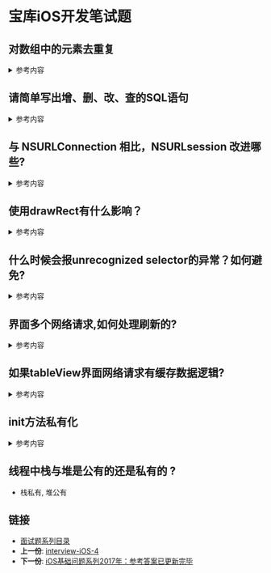 # 宝库iOS开发笔试题


## 对数组中的元素去重复 
<details>
<summary> 参考内容 </summary>

- 参考如下代码

	```objc
	NSArray *array = @[@"12-11", @"12-11", @"12-11", @"12-12", @"12-13", @"12-14"];
	
	1.开辟新的内存空间，然后判断是否存在，若不存在则添加到数组中，得到最终结果的顺序不发生变化。效率分析：时间复杂度为O ( n2 )：
	
	NSMutableArray *resultArray = [[NSMutableArray alloc] initWithCapacity:array.count];
	// 外层一个循环
	for (NSString *item in array) {
	   // 调用-containsObject:本质也是要循环去判断，因此本质上是双层遍历
	   // 时间复杂度为O ( n^2 )而不是O (n)
	    if (![resultArray containsObject:item]) {
	      [resultArray addObject:item];
	    }
	}
	NSLog(@"resultArray: %@", resultArray);
	 
	2.利用NSDictionary去重，字典在设置key-value时，若已存在则更新值，若不存在则插入值，然后获取allValues。若不要求有序，则可以采用此种方法。若要求有序，还得进行排序。效率分析：只需要一个循环就可以完成放入字典，若不要求有序，时间复杂度为O(n)。若要求排序，则效率与排序算法有关：
	 NSMutableDictionary *resultDict = [[NSMutableDictionary alloc] initWithCapacity:array.count];
	for (NSString *item in array) {
	    [resultDict setObject:item forKey:item];
	}
	NSArray *resultArray = resultDict.allValues;
	NSLog(@"%@", resultArray);
	
	如果需要按照原来的升序排序，可以这样：
	resultArray = [resultArray sortedArrayUsingComparator:^NSComparisonResult(id  _Nonnull obj1, id  _Nonnull obj2) {
	  NSString *item1 = obj1;
	  NSString *item2 = obj2;
	  return [item1 compare:item2 options:NSLiteralSearch];
	}];
	NSLog(@"%@", resultArray);
	 
	3.利用集合NSSet的特性(确定性、无序性、互异性)，放入集合就自动去重了。但是它与字典拥有同样的无序性，所得结果顺序不再与原来一样。如果不要求有序，使用此方法与字典的效率应该是差不多的。效率分析：时间复杂度为O (n)：
	NSSet *set = [NSSet setWithArray:array];
	NSArray *resultArray = [set allObjects];
	NSLog(@"%@", resultArray);
	如果要求有序，那就得排序，比如这里要升序排序：
	
	resultArray = [resultArray sortedArrayUsingComparator:^NSComparisonResult(id  _Nonnull obj1, id  _Nonnull obj2) {
	  NSString *item1 = obj1;
	  NSString *item2 = obj2;
	  return [item1 compare:item2 options:NSLiteralSearch];
	}];
	NSLog(@"%@", resultArray);
	4. 有序集合--->直接使用有序集合
	NSOrderedSet *set = [NSOrderedSet orderedSetWithArray:array];
	NSLog(@"%@", set.array);
	
	```
</details>

## 请简单写出增、删、改、查的SQL语句
<details>
<summary> 参考内容 </summary>

- 增：`insert into tb_blogs(name, url) values('DragonLi','https://github.com/DevDragonLi');`
 
- 删：	`delete from tb_blogs where blogid = 1;`
 
- 改：`update tb_blogs set url = 'www.textURL.com' where blogid = 1;`
 
- 查：`select name, url from tb_blogs where blogid = 1;`

</details>

## 与 NSURLConnection 相比，NSURLsession 改进哪些?
<details>
<summary> 参考内容 </summary>

- 可以配置每个 session 的缓存，协议，cookie，以及证书策略（credential policy），甚至跨程序共享这些信息
- session task。它负责处理数据的加载以及文件和数据在客户端与服务端之间的上传和下载。NSURLSessionTask 与 NSURLConnection 最大的相似之处在于它也负责数据的加载，最大的不同之处在于所有的 task 共享其创造者 NSURLSession 这一公共委托者（common delegate）

</details>

## 使用drawRect有什么影响？
<details>
<summary> 参考内容 </summary>

> drawRect方法依赖Core Graphics框架来进行自定义的绘制

- 缺点：它处理touch事件时每次按钮被点击后，都会用setNeddsDisplay进行强制重绘；而且不止一次，每次单点事件触发两次执行。这样的话从性能的角度来说，对CPU和内存来说都是欠佳的。特别是如果在我们的界面上有多个这样的UIButton实例，那就会很糟糕了
- 这个方法的调用机制也是非常特别. 当你调用 setNeedsDisplay 方法时, UIKit 将会把当前图层标记为dirty,但还是会显示原来的内容,直到下一次的视图渲染周期,才会将标记为 dirty 的图层重新建立Core Graphics上下文,然后将内存中的数据恢复出来, 再使用 CGContextRef 进行绘制

</details>

	
## 什么时候会报unrecognized selector的异常？如何避免?
<details>
<summary> 参考内容 </summary>

- 当调用该对象上某个方法,而该对象上没有实现这个方法的时候， 可以通过“消息转发”进行解决，如果还是不行就会报unrecognized selector异常
- objc是动态语言，每个方法在运行时会被动态转为消息发送，即：objc_msgSend(receiver, selector)，整个过程介绍如下：
	- objc在向一个对象发送消息时，runtime库会根据对象的isa指针找到该对象实际所属的类然后在该类中的方法列表以及其父类方法列表中寻找方法运行
如果，在最顶层的父类中依然找不到相应的方法时，程序在运行时会挂掉并抛出异常unrecognized selector sent to XXX 。但是在这之前，objc的运行时会给出三次拯救程序崩溃的机会

- 三次拯救程序崩溃的机会

	- Method resolution:objc运行时会调用+resolveInstanceMethod:或者 +resolveClassMethod:，让你有机会提供一个函数实现。
如果你添加了函数并返回 YES，那运行时系统就会重新启动一次消息发送的过程
如果 resolve 方法返回 NO ，运行时就会移到下一步，消息转发
	- Fast forwarding:如果目标对象实现了-forwardingTargetForSelector:，Runtime 这时就会调用这个方法，给你把这个消息转发给其他对象的机会
只要这个方法返回的不是nil和self，整个消息发送的过程就会被重启，当然发送的对象会变成你返回的那个对象。否则，就会继续Normal Fowarding。这里叫Fast，只是为了区别下一步的转发机制。因为这一步不会创建任何新的对象，但Normal forwarding转发会创建一个NSInvocation对象，相对Normal forwarding转发更快点，所以这里叫Fast forwarding
	- Normal forwarding
这一步是Runtime最后一次给你挽救的机会。
首先它会发送-methodSignatureForSelector:消息获得函数的参数和返回值类型。
如果-methodSignatureForSelector:返回nil，Runtime则会发出-doesNotRecognizeSelector:消息，程序这时也就挂掉了。
如果返回了一个函数签名，Runtime就会创建一个NSInvocation对象并发送-forwardInvocation:消息给目标对象

</details>

## 界面多个网络请求,如何处理刷新的?

<details>
<summary> 参考内容 </summary>

> 使用调度组:**问题 : 为多个请求均加载完成，但界面已在未得到数据前提前刷新导致界面空白**

- dispatch_semaphore信号量为基于计数器的一种多线程同步机制。用于解决在多个线程访问共有资源时候，会因为多线程的特性而引发数据出错的问题。

	- semaphore计数大于等于1，计数-1，返回，程序继续运行。如果计数为0，则等待。

	- dispatch_semaphore_signal(semaphore)为计数+1操作。
	
	-  dispatch_semaphore_wait(semaphore, DISPATCH_TIME_FOREVER)为设置等待时间，这里设置的等待时间是一直等待


```objc
1. 调度组
dispatch_group_t group = dispatch_group_create();
    
    dispatch_group_async(group, dispatch_get_global_queue(DISPATCH_QUEUE_PRIORITY_DEFAULT, 0), ^{
        NSLog(@"netWorking_Frist");
        
    });
    
    dispatch_group_async(group, dispatch_get_global_queue(DISPATCH_QUEUE_PRIORITY_DEFAULT, 0), ^{
        NSLog(@"netWorking_Second");
    });
    dispatch_group_async(group,dispatch_get_global_queue(DISPATCH_QUEUE_PRIORITY_DEFAULT, 0), ^{
        NSLog(@"netWorking_Three");
    });
    
    dispatch_group_notify(group, dispatch_get_main_queue(), ^{
        NSLog(@"complete");
    });
    
        
2. 信号量

- (void)netWorkingimplementation{ // 基于自身项目的网络请求
//    1. 发起请求
    dispatch_semaphore_t  semaphore = dispatch_semaphore_create(0);
//    2. 成功/失败回调标记
    dispatch_semaphore_signal(semaphore);
//    3. 计数为0 ,则一直等待
    dispatch_semaphore_wait(semaphore, DISPATCH_TIME_FOREVER);
}
    
```
</details>


## 如果tableView界面网络请求有缓存数据逻辑?

<details>
<summary> 参考内容 </summary>

- 首次进入一个界面tableview的数据应该先读取缓存，主要防止没有网络或者网络不好的情况下用户等待数据时间过长或者没有数据用户体验不好，主要用于某些tableview请求的数据量很大，或者数据短时间内变化不是很快的地方。
- 用户下拉刷新表示重新请求数据，应该强制更新数据，不论本地是否有缓存,但是这部分数据应该存入数据库，保证退出后下次进入界面的时候能够读取最后更新的缓存。
- 上拉加载更多的时候不读缓存，因为如果客户端自己在处理这部分逻辑比较复杂，不是说实现起来复杂，因为对于本地存储来说调用的是统一的一个方法，主要是因为如果用户下拉刷新需要强制更新数据，不论本地有无缓存，都要从服务器请求最新数据。那么问题来了，如果我把用户上拉加载更多时候的数据也存入本地，假设用户上拉加载了5页数据，然后又强制下拉刷新了一下，这个时候tableview显示的是最新的第一页数据，如果接着上拉加载更多我应该是读取缓存还是直接发起网络请求呢。毫无疑问应该直接发起请求，因为下拉强制刷新已经导致了第一页为最新数据，如果第2-5页数据缓存没有过期并且服务器数据确实变化了的话，客户端将得不到新的数据，**所以干脆仅仅第一次进入界面tableview请求第一页数据的时候要读缓存**。
- 根本不用缓存的地方主要是某些数据变化非常快，或者发起的网络请求是一次性的操作，比如收藏某个题目等等。

</details>

## init方法私有化
	
<details>
<summary> 参考内容 </summary>

	```objc
	1 .h 
	- (instancetype)init __attribute__((unavailable("Disabled. Use +sharedInstance instead")));
	- (instancetype)init NS_UNAVAILABLE;
	
	2.m
	//3. 内部不响应 不建议!
	- (instancetype)init {
	   // 抛出不识别,没有说明真的原因
	    [super doesNotRecognizeSelector:_cmd];
	    return nil;
	}
	
	// 通过断言
	- (instancetype)init1{
	    NSAssert(false,@"unavailable, use sharedInstance instead");
	    return nil;
	}
	
	// 通过异常
	- (instancetype)init2{
	    [NSException raise:NSGenericException format:@"Disabled. Use +[%@ %@] instead",
	     NSStringFromClass([self class]),
	     NSStringFromSelector(@selector(sharedInstance))];
	    
	    return nil;
	}
	
	```	 
</details>

## 线程中栈与堆是公有的还是私有的 ?

- 栈私有, 堆公有  


## 链接

- [面试题系列目录](../README.md)
- **上一份**: [interview-iOS-4](04interview-iOS-4.md)
- **下一份**: [iOS基础问题系列2017年：参考答案已更新完毕](06iOS基础问题系列2017年.md)

